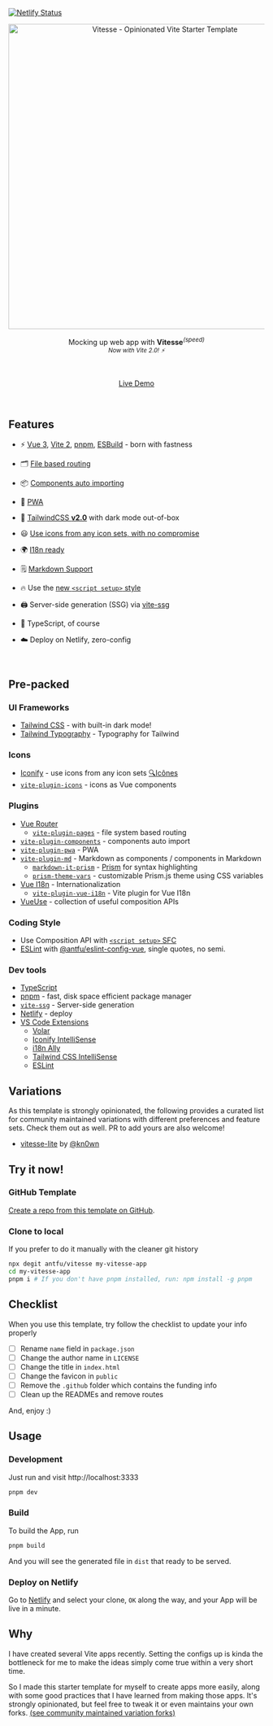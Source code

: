 [![Netlify Status](https://api.netlify.com/api/v1/badges/717519d6-b699-4ae2-8068-0d72847f58a3/deploy-status)](https://app.netlify.com/sites/42taskmaster/deploys)

<p align='center'>
  <img src='https://repository-images.githubusercontent.com/286295150/b1b1be80-354a-11eb-87c0-5dc96cae2bd9' alt='Vitesse - Opinionated Vite Starter Template' width='600'/>
</p>

<p align='center'>
Mocking up web app with <b>Vitesse</b><sup><em>(speed)</em></sup><br>
<sub><em>Now with Vite 2.0! ⚡️</em></sub>
</p>

<br>

<p align='center'>
<a href="https://vitesse.netlify.app/">Live Demo</a>
</p>

<br>

## Features

- ⚡️ [Vue 3](https://github.com/vuejs/vue-next), [Vite 2](https://github.com/vitejs/vite), [pnpm](https://pnpm.js.org/), [ESBuild](https://github.com/evanw/esbuild) - born with fastness

- 🗂 [File based routing](./src/pages)

- 📦 [Components auto importing](./src/components)

- 📲 [PWA](https://github.com/antfu/vite-plugin-pwa)

- 🎨 [TailwindCSS **v2.0**](https://blog.tailwindcss.com/tailwindcss-v2) with dark mode out-of-box

- 😃 [Use icons from any icon sets, with no compromise](./src/components)

- 🌍 [I18n ready](./locales)

- 🗒 [Markdown Support](https://github.com/antfu/vite-plugin-md)

- 🔥 Use the [new `<script setup>` style](https://github.com/vuejs/rfcs/pull/227)

- 🖨 Server-side generation (SSG) via [vite-ssg](https://github.com/antfu/vite-ssg)

- 🦾 TypeScript, of course

- ☁️ Deploy on Netlify, zero-config

<br>

## Pre-packed

### UI Frameworks

- [Tailwind CSS](https://tailwindcss.com/) - with built-in dark mode!
- [Tailwind Typography](https://github.com/tailwindlabs/tailwindcss-typography) - Typography for Tailwind

### Icons

- [Iconify](https://iconify.design) - use icons from any icon sets [🔍Icônes](https://icones.netlify.app/)
- [`vite-plugin-icons`](https://github.com/antfu/vite-plugin-icons) - icons as Vue components

### Plugins

- [Vue Router](https://github.com/vuejs/vue-router)
  - [`vite-plugin-pages`](https://github.com/hannoeru/vite-plugin-pages) - file system based routing
- [`vite-plugin-components`](https://github.com/antfu/vite-plugin-components) - components auto import
- [`vite-plugin-pwa`](https://github.com/antfu/vite-plugin-pwa) - PWA
- [`vite-plugin-md`](https://github.com/antfu/vite-plugin-md) - Markdown as components / components in Markdown
  - [`markdown-it-prism`](https://github.com/jGleitz/markdown-it-prism) - [Prism](https://prismjs.com/) for syntax highlighting
  - [`prism-theme-vars`](https://github.com/antfu/prism-theme-vars) - customizable Prism.js theme using CSS variables
- [Vue I18n](https://github.com/intlify/vue-i18n-next) - Internationalization
  - [`vite-plugin-vue-i18n`](https://github.com/intlify/vite-plugin-vue-i18n) - Vite plugin for Vue I18n
- [VueUse](https://github.com/antfu/vueuse) - collection of useful composition APIs

### Coding Style

- Use Composition API with [`<script setup>` SFC](https://github.com/vuejs/rfcs/pull/227)
- [ESLint](https://eslint.org/) with [@antfu/eslint-config-vue](https://github.com/antfu/eslint-config), single quotes, no semi.

### Dev tools

- [TypeScript](https://www.typescriptlang.org/)
- [pnpm](https://pnpm.js.org/) - fast, disk space efficient package manager
- [`vite-ssg`](https://github.com/antfu/vite-ssg) - Server-side generation
- [Netlify](https://www.netlify.com/) - deploy
- [VS Code Extensions](./.vscode/extensions.json)
  - [Volar](https://marketplace.visualstudio.com/items?itemName=johnsoncodehk.volar)
  - [Iconify IntelliSense](https://marketplace.visualstudio.com/items?itemName=antfu.iconify)
  - [i18n Ally](https://marketplace.visualstudio.com/items?itemName=lokalise.i18n-ally)
  - [Tailwind CSS IntelliSense](https://marketplace.visualstudio.com/items?itemName=bradlc.vscode-tailwindcss)
  - [ESLint](https://marketplace.visualstudio.com/items?itemName=dbaeumer.vscode-eslint)

## Variations

As this template is strongly opinionated, the following provides a curated list for community maintained variations with different preferences and feature sets. Check them out as well. PR to add yours are also welcome!

- [vitesse-lite](https://github.com/kn0wn/vitesse-lite) by [@kn0wn](https://github.com/kn0wn)

## Try it now!

### GitHub Template

[Create a repo from this template on GitHub](https://github.com/antfu/vitesse/generate).

### Clone to local

If you prefer to do it manually with the cleaner git history

```bash
npx degit antfu/vitesse my-vitesse-app
cd my-vitesse-app
pnpm i # If you don't have pnpm installed, run: npm install -g pnpm
```

## Checklist

When you use this template, try follow the checklist to update your info properly

- [ ] Rename `name` field in `package.json`
- [ ] Change the author name in `LICENSE`
- [ ] Change the title in `index.html`
- [ ] Change the favicon in `public`
- [ ] Remove the `.github` folder which contains the funding info
- [ ] Clean up the READMEs and remove routes

And, enjoy :)

## Usage

### Development

Just run and visit http://localhost:3333

```bash
pnpm dev
```

### Build

To build the App, run

```bash
pnpm build
```

And you will see the generated file in `dist` that ready to be served.

### Deploy on Netlify

Go to [Netlify](https://app.netlify.com/start) and select your clone, `OK` along the way, and your App will be live in a minute.

## Why

I have created several Vite apps recently. Setting the configs up is kinda the bottleneck for me to make the ideas simply come true within a very short time. 

So I made this starter template for myself to create apps more easily, along with some good practices that I have learned from making those apps. It's strongly opinionated, but feel free to tweak it or even maintains your own forks. [(see community maintained variation forks)](#variations)
